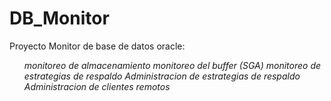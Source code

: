 # DB_Monitor
Proyecto Monitor de base de datos oracle:
<br>
<ol>
	<i>
		monitoreo de almacenamiento		
	</i>
	<i>
		monitoreo del buffer (SGA)
	</i>
	<i>
		monitoreo de estrategias de respaldo
	</i>
	<i>
		Administracion de estrategias de respaldo
	</i>
	<i>
		Administracion de clientes remotos
	</i>
</ol>

